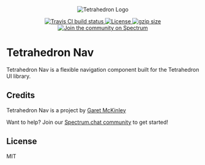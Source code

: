<p align="center">
  <img src='https://i.imgur.com/5fgTysV.jpg' alt='Tetrahedron Logo'/>
</p>

<p align="center">
  <a href="https://travis-ci.org/tetrahedron/nav">
    <img src="https://travis-ci.org/tetrahedron/nav.svg?branch=master" alt="Travis CI build status">
  </a>
  <a href="https://github.com/tetrahedron/nav/blob/master/LICENSE">
    <img src="https://img.shields.io/github/license/tetrahedron/nav.svg" alt="License">
  </a>
  <a href="https://npm.im/@tetrahedron/nav">
    <img src="https://img.shields.io/bundlephobia/minzip/@tetrahedron/nav.svg" alt="gzip size">
  </a>
  <a href="https://spectrum.chat/tetrahedron">
    <img src="https://withspectrum.github.io/badge/badge.svg" alt="Join the community on Spectrum">
  </a>
</p>

# Tetrahedron Nav

Tetrahedron Nav is a flexible navigation component built for the Tetrahedron UI library.

## Credits

Tetrahedron Nav is a project by [Garet McKinley](https://github.com/garetmckinley)

Want to help? Join our [Spectrum.chat community](https://spectrum.chat/tetrahedron) to get started!

## License

MIT
